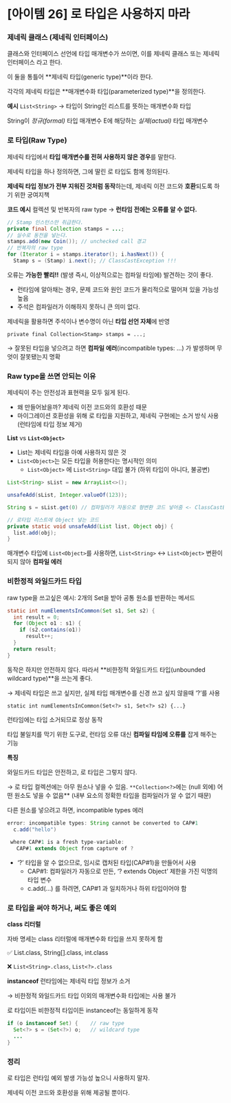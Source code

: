 # [아이템 26] 로 타입은 사용하지 마라

### 제네릭 클래스 (제네릭 인터페이스)

클래스와 인터페이스 선언에 타입 매개변수가 쓰이면, 이를 제네릭 클래스 또는 제네릭 인터페이스 라고 한다.

이 둘을 통틀어 **제네릭 타입(generic type)**이라 한다.

각각의 제네릭 타입은 **매개변수화 타입(parameterized type)**을 정의한다.

**예시**
`List<String>` → 타입이 String인 리스트를 뜻하는 매개변수화 타입

String이 *정규(formal)* 타입 매개변수 E에 해당하는 *실제(actual)* 타입 매개변수

### 로 타입(Raw Type)

제네릭 타입에서 **타입 매개변수를 전혀 사용하지 않은 경우**를 말한다.

제네릭 타입을 하나 정의하면, 그에 딸린 로 타입도 함께 정의된다. 

**제네릭 타입 정보가 전부 지워진 것처럼 동작**하는데, 제네릭 이전 코드와 **호환**되도록 하기 위한 궁여지책

**코드 예시**
컬렉션 및 반복자의 raw type → **런타임 전에는 오류를 알 수 없다.**

```java
// Stamp 인스턴스만 취급한다.
private final Collection stamps = ...;
// 실수로 동전을 넣는다.
stamps.add(new Coin()); // unchecked call 경고
// 반복자의 raw type
for (Iterator i = stamps.iterator(); i.hasNext()) {
  Stamp s = (Stamp) i.next(); // ClassCastException !!!
```

오류는 **가능한 빨리!!** (발생 즉시, 이상적으로는 컴파일 타임에) 발견하는 것이 좋다.

- 런타임에 알아채는 경우, 문제 코드와 원인 코드가 물리적으로 떨어져 있을 가능성 높음
- 주석은 컴파일러가 이해하지 못하니 큰 의미 없다.

제네릭을 활용하면 주석이나 변수명이 아닌 **타입 선언 자체**에 반영

`private final Collection<Stamp> stamps = ...;` 

→ 잘못된 타입을 넣으려고 하면 **컴파일 에러**(incompatible types: …) 가 발생하며 무엇이 잘못됐는지 명확

### Raw type을 쓰면 안되는 이유

제네릭이 주는 안전성과 표현력을 모두 잃게 된다.

- 왜 만들어놨을까? 제네릭 이전 코드와의 호환성 때문
- 마이그레이션 호환성을 위해 로 타입을 지원하고, 제네릭 구현에는 소거 방식 사용 (런타임에 타입 정보 제거)

**List** vs **`List<Object>`**

- List는 제네릭 타입을 아예 사용하지 않은 것
- `List<Object>`는 모든 타입을 허용한다는 명시적인 의미
    - `List<Object>` 에 `List<String>` 대입 불가 (하위 타입이 아니다, 불공변)

```java
List<String> sList = new ArrayList<>();

unsafeAdd(sList, Integer.valueOf(123));

String s = sList.get(0) // 컴파일러가 자동으로 형변환 코드 넣어줌 <- ClassCastException

// 로타입 리스트에 Object 넣는 코드
private static void unsafeAdd(List list, Object obj) {
  list.add(obj);
}
```

매개변수 타입에 `List<Object>`를 사용하면, `List<String>` ↔ `List<Object>` 변환이 되지 않아 **컴파일 에러**

### 비한정적 와일드카드 타입

raw type을 쓰고싶은 예시: 2개의 Set을 받아 공통 원소를 반환하는 메서드

```java
static int numElementsInCommon(Set s1, Set s2) {
  int result = 0;
  for (Object o1 : s1) {
    if (s2.contains(o1))
      result++;
  }
  return result;
}
```

동작은 하지만 안전하지 않다. 따라서 **비한정적 와일드카드 타입(unbounded wildcard type)**을 쓰는게 좋다.

→ 제네릭 타입은 쓰고 싶지만, 실제 타입 매개변수를 신경 쓰고 싶지 않을때 ‘?’를 사용

`static int numElementsInCommon(Set<?> s1, Set<?> s2) {...}`

런타임에는 타입 소거되므로 정상 동작

타입 불일치를 막기 위한 도구로, 런타임 오류 대신 **컴파일 타임에 오류를** 잡게 해주는 기능

**특징**

와일드카드 타입은 안전하고, 로 타입은 그렇지 않다.

→ 로 타입 컬렉션에는 아무 원소나 넣을 수 있음. `**Collection<?>`에는 (null 외에) 어떤 원소도 넣을 수 없음**
(내부 요소의 정확한 타입을 컴파일러가 알 수 없기 때문)

다른 원소를 넣으려고 하면, incompatible types 에러

```java
error: incompatible types: String cannot be converted to CAP#1
  c.add("hello")
  
 where CAP#1 is a fresh type-variable:
   CAP#1 extends Object from capture of ?
```

- ‘?’ 타입을 알 수 없으므로, 임시로 캡처된 타입(CAP#1)을 만들어서 사용
    - CAP#1: 컴파일러가 자동으로 만든, ‘? extends Object’ 제한을 가진 익명의 타입 변수
    - c.add(…) 를 하려면, CAP#1 과 일치하거나 하위 타입이어야 함

### 로 타입을 써야 하거나, 써도 좋은 예외

**class 리터럴**

자바 명세는 class 리터럴에 매개변수화 타입을 쓰지 못하게 함

✅ List.class, String[].class, int.class

❌ `List<String>.class`, `List<?>.class`

**instanceof**
런타임에는 제네릭 타입 정보가 소거

→ 비한정적 와일드카드 타입 이외의 매개변수화 타입에는 사용 불가

로 타입이든 비한정적 타입이든 instanceof는 동일하게 동작

```java
if (o instanceof Set) {    // raw type
  Set<?> s = (Set<?>) o;   // wildcard type
  ...
}
```

### 정리

로 타입은 런타임 예외 발생 가능성 높으니 사용하지 말자.

제네릭 이전 코드와 호환성을 위해 제공될 뿐이다.
